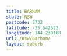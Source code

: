 ```yaml
---
title: BARHAM
state: NSW
postcode: 2732
latitude: -35.542622
longitude: 144.230168
url: /nsw/barham/
layout: suburb
---
```

